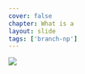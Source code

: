 ```yaml
---
cover: false
chapter: What is a
layout: slide
tags: ['branch-np']
---
```


<img class="no-stretch" src="assets/octicons/git-branch.png">